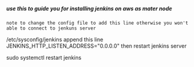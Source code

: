 ##### use this to guide you for installing jenkins on aws as mater node
``` note to change the config file to add this line otherwise you won't able to connect to jenkuns server ```

/etc/sysconfig/jenkins
append this line
JENKINS_HTTP_LISTEN_ADDRESS="0.0.0.0"
then restart jenkins server 

sudo systemctl restart jenkins

